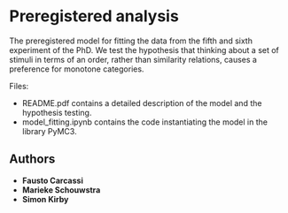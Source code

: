 # Preregistered analysis

The preregistered model for fitting the data from the fifth and sixth experiment of the PhD. 
We test the hypothesis that thinking about a set of stimuli in terms of an order, rather than similarity relations,
causes a preference for monotone categories.

Files:
- README.pdf contains a detailed description of the model and the hypothesis testing.
- model_fitting.ipynb contains the code instantiating the model in the library PyMC3. 

## Authors

* **Fausto Carcassi**
* **Marieke Schouwstra**
* **Simon Kirby**

